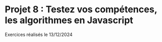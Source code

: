 # Projet 8 : Testez vos compétences, les algorithmes en Javascript

Exercices réalisés le 13/12/2024
